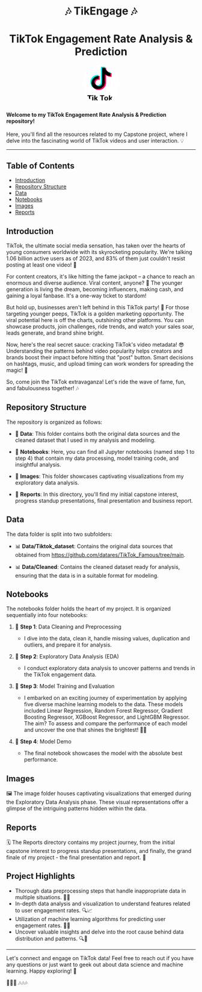 <div style="text-align:center;">
  <h1>🎶 TikEngage 🎶</h1>
  <h1>TikTok Engagement Rate Analysis & Prediction</h1>
</div>

<div style="text-align:center;">
  <img src="Images/TikTok_Logo.png" alt="TikTok Logo" style="width: 100px; height: 100px; border-radius: 50%;">
</div>


#### Welcome to my TikTok Engagement Rate Analysis & Prediction repository! 
Here, you'll find all the resources related to my Capstone project, where I delve into the fascinating world of TikTok videos and user interaction. 💡

---

## Table of Contents

- [Introduction](#introduction)
- [Repository Structure](#repository-structure)
- [Data](#data)
- [Notebooks](#notebooks)
- [Images](#images)
- [Reports](#reports)

## Introduction

TikTok, the ultimate social media sensation, has taken over the hearts of young consumers worldwide with its skyrocketing popularity. We're talking 1.06 billion active users as of 2023, and 83% of them just couldn't resist posting at least one video! 🌟

For content creators, it's like hitting the fame jackpot – a chance to reach an enormous and diverse audience. Viral content, anyone? 🚀 The younger generation is living the dream, becoming influencers, making cash, and gaining a loyal fanbase. It's a one-way ticket to stardom!

But hold up, businesses aren't left behind in this TikTok party! 🎉 For those targeting younger peeps, TikTok is a golden marketing opportunity. The viral potential here is off the charts, outshining other platforms. You can showcase products, join challenges, ride trends, and watch your sales soar, leads generate, and brand shine bright.

Now, here's the real secret sauce: cracking TikTok's video metadata! 😎 Understanding the patterns behind video popularity helps creators and brands boost their impact before hitting that "post" button. Smart decisions on hashtags, music, and upload timing can work wonders for spreading the magic! 🌈

So, come join the TikTok extravaganza! Let's ride the wave of fame, fun, and fabulousness together! 🎶

## Repository Structure

The repository is organized as follows:

- 📁 **Data**: This folder contains both the original data sources and the cleaned dataset that I used in my analysis and modeling.

- 📁 **Notebooks**: Here, you can find all Jupyter notebooks (named step 1 to step 4) that contain my data processing, model training code, and insightful analysis.

- 📁 **Images**: This folder showcases captivating visualizations from my exploratory data analysis.

- 📁 **Reports**: In this directory, you'll find my initial capstone interest, progress standup presentations, final presentation and business report.

## Data

The data folder is split into two subfolders:

- 📊 **Data/Tiktok_dataset**: Contains the original data sources that obtained from https://github.com/datares/TikTok_Famous/tree/main.

- 📊 **Data/Cleaned**: Contains the cleaned dataset ready for analysis, ensuring that the data is in a suitable format for modeling.

## Notebooks

The notebooks folder holds the heart of my project. It is organized sequentially into four notebooks:

1. 📔 **Step 1**: Data Cleaning and Preprocessing
   - I dive into the data, clean it, handle missing values, duplication and outliers, and prepare it for analysis.

2. 📔 **Step 2**: Exploratory Data Analysis (EDA)
   - I conduct exploratory data analysis to uncover patterns and trends in the TikTok engagement data.

3. 📔 **Step 3**: Model Training and Evaluation
   - I embarked on an exciting journey of experimentation by applying five diverse machine learning models to the data. These models included Linear Regression, Random Forest Regressor, Gradient Boosting Regressor, XGBoost Regressor, and LightGBM Regressor. The aim? To assess and compare the performance of each model and uncover the one that shines the brightest! 🌟🚀

4. 📔 **Step 4**: Model Demo
   - The final notebook showcases the model with the absolute best performance.

## Images

🖼️ The image folder houses captivating visualizations that emerged during the Exploratory Data Analysis phase. These visual representations offer a glimpse of the intriguing patterns hidden within the data.

## Reports

🗓️ The Reports directory contains my project journey, from the initial capstone interest to progress standup presentations, and finally, the grand finale of my project - the final presentation and report. 🎤

## Project Highlights

- Thorough data preprocessing steps that handle inappropriate data in multiple situations. 🧹✨
- In-depth data analysis and visualization to understand features related to user engagement rates. 🔍📈
- Utilization of machine learning algorithms for predicting user engagement rates. 🚀🎯
- Uncover valuable insights and delve into the root cause behind data distribution and patterns. 🔍🌿

---

Let's connect and engage on TikTok data! Feel free to reach out if you have any questions or just want to geek out about data science and machine learning. Happy exploring! 🚀

🎉🎉🎉 🎶🎶🎶
